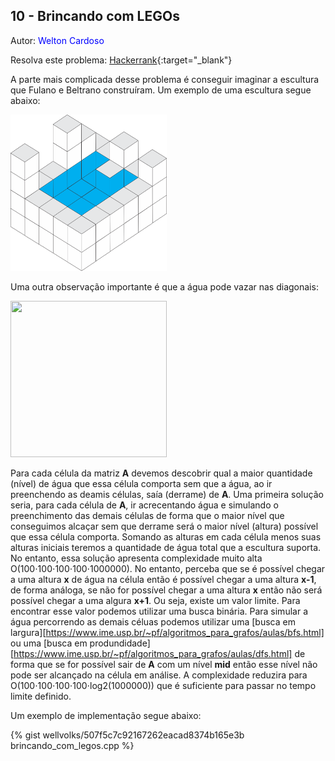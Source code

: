 ## 10 - Brincando com LEGOs
<div id="brincando_com_legos"></div>

Autor: <font color = "blue">Welton Cardoso</font>

Resolva este problema: [Hackerrank][hackerrank-i]{:target="_blank"}

A parte mais complicada desse problema é conseguir imaginar a escultura que Fulano e Beltrano construíram. Um exemplo de uma escultura segue abaixo:

<img src="https://github.com/wellvolks/wellvolks.github.io/raw/main/_includes/analises/gogeoEd01/imagens/escultura_ok.png" width="250" height="250" />

Uma outra observação importante é que a água pode vazar nas diagonais:

<img src="https://github.com/wellvolks/wellvolks.github.io/raw/main/_includes/analises/gogeoEd01/imagens/escultura_fail.png" width="250" height="250" />

Para cada célula da matriz **A** devemos descobrir qual a maior quantidade (nível) de água que essa célula comporta sem que a água, ao ir preenchendo as deamis células, saía (derrame) de **A**. Uma primeira solução seria, para cada célula de **A**, ir acrecentando água e simulando o preenchimento das demais células de forma que o maior nível que conseguimos alcaçar sem que derrame será o maior nível (altura) possível que essa célula comporta. Somando as alturas em cada célula menos suas alturas iniciais teremos a quantidade de água total que a escultura suporta. No entanto, essa solução apresenta complexidade muito alta O(100&sdot;100&sdot;100&sdot;100&sdot;1000000). No entanto, perceba que se é possível chegar a uma altura **x** de água na célula então é possível chegar a uma altura **x-1**, de forma análoga, se não for possível chegar a uma altura **x** então não será possível chegar a uma algura **x+1**. Ou seja, existe um valor limite. Para encontrar esse valor podemos utilizar uma busca binária. Para simular a água percorrendo as demais céluas podemos utilizar uma [busca em largura][https://www.ime.usp.br/~pf/algoritmos_para_grafos/aulas/bfs.html] ou uma [busca em produndidade][https://www.ime.usp.br/~pf/algoritmos_para_grafos/aulas/dfs.html] de forma que se for possível sair de **A** com um nível **mid** então esse nível não pode ser alcançado na célula em  análise. A complexidade reduzira para O(100&sdot;100&sdot;100&sdot;100&sdot;log2(1000000)) que é suficiente para passar no tempo limite definido.

Um exemplo de implementação segue abaixo:

{% gist wellvolks/507f5c7c92167262eacad8374b165e3b brincando_com_legos.cpp %}

[hackerrank-i]: https://www.hackerrank.com/contests/gogeo-problemas-ja-utilizados-em-avaliacoes/challenges/submatrizes
